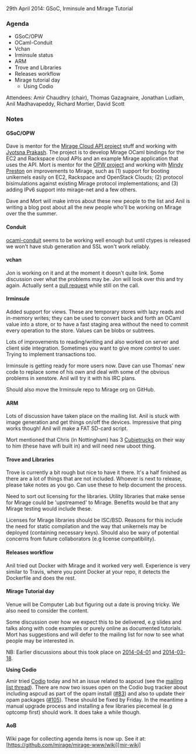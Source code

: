29th April 2014: GSoC, Irminsule and Mirage Tutorial

### Agenda ###

* GSoC/OPW
* OCaml-Conduit
* Vchan
* Irminsule status
* ARM
* Trove and Libraries
* Releases workflow
* Mirage tutorial day
  * Using Codio

Attendees: Amir Chaudhry (chair), Thomas Gazagnaire, Jonathan Ludlam, 
Anil Madhavapeddy, Richard Mortier, David Scott

### Notes ###

#### GSoC/OPW ####

Dave is mentor for the [Mirage Cloud API project][api] stuff and working
with [Jyotsna Prakash][jp]. The project is to develop Mirage OCaml bindings
for the EC2 and Rackspace cloud APIs and an example Mirage application that
uses the API.  Mort is mentor for the [OPW project][opw] and working with
[Mindy Preston][mp] on improvements to Mirage, such as (1) support for
booting unikernels easily on EC2, Rackspace and OpenStack Clouds; (2)
protocol bisimulations against existing Mirage protocol implementations; and
(3) adding IPv6 support into mirage-net and a few others.

Dave and Mort will make intros about these new people to the list and Anil
is writing a blog post about all the new people who'll be working on Mirage
over the the summer. 

[api]: http://www.google-melange.com/gsoc/project/details/google/gsoc2014/moonlightdrive/5741031244955648
[opw]: https://wiki.gnome.org/OutreachProgramForWomen/2014/MayAugust#Xen_Project
[jp]: http://1000hippos.wordpress.com
[mp]: http://www.somerandomidiot.com

#### Conduit ####

[ocaml-conduit][] seems to be working well enough but until ctypes is
released we won't have stub generation and SSL won't work reliably.

[ocaml-conduit]: https://opam.ocaml.org/packages/conduit/conduit.0.5.0/

#### vchan ####

Jon is working on it and at the moment it doesn't quite link. Some
discussion over what the problems may be.  Jon will look over this and try
again. Actually sent a [pull request][vchan] while still on the call.

[vchan]: https://github.com/mirage/ocaml-vchan/pull/8

#### Irminsule ####

Added support for views. These are temporary stores with lazy reads and
in-memory writes; they can be used to convert back and forth an OCaml value
into a store, or to have a fast staging area without the need to commit
every operation to the store. Values can be blobs or subtrees.

Lots of improvements to reading/writing and also worked on server and client
side integration. Sometimes you want to give more control to user. Trying to
implement transactions too. 

Irminsule is getting ready for more users now. Dave can use Thomas' new code
to replace some of his own and deal with some of the obvious problems in
xenstore. Anil will try it with his IRC plans.

Should also move the Irminsule repo to Mirage org on GitHub.

#### ARM ####

Lots of discussion have taken place on the mailing list. Anil is stuck with
image generation and get things on/off the devices. Impressive that ping
works though!  Anil will make a FAT SD-card script.

Mort mentioned that Chris (in Nottingham) has 3 [Cubietrucks][] on their way
to him (these have wifi built in) and will need new uboot thing. 

[cubieboard]: xen-on-cubieboard2
[Cubietrucks]: http://cubieboard.org/2013/10/30/cubieboard3-cubietruck-is-all-ready/

#### Trove and Libraries

Trove is currently a bit rough but nice to have it there. It's a half
finished as there are a lot of things that are not included. Whoever is next
to release, please take notes as you go. Can use these to help document the
process.

Need to sort out licensing for the libraries. Utility libraries that make
sense for Mirage could be 'upstreamed' to Mirage. Benefits would be that any
Mirage testing would include these.

Licenses for Mirage libraries should be ISC/BSD. Reasons for this include
the need for static compilation and the way that unikernels may be deployed
(containing necessary keys). Should also be wary of potential concerns from
future collaborators (e.g license compatibility).


#### Releases workflow ####

Anil tried out Docker with Mirage and it worked very well. Experience is
very similar to Travis, where you point Docker at your repo, it detects the
Dockerfile and does the rest.


#### Mirage Tutorial day ####

Venue will be Computer Lab but figuring out a date is proving tricky. We
also need to consider the content.  

Some discussion over how we expect this to be delivered, e.g slides and
talks along with code examples or purely online as documented tutorials.
Mort has suggestions and will defer to the mailing list for now to see what
people may be interested in.

NB: Earlier discussions about this took place on [2014-04-01][] and
[2014-03-18][].

[2014-04-01]: /wiki/weekly-2014-04-01#Mirage-tutorial-day
[2014-03-18]: /wiki/weekly-2014-03-18#Mirage-tutorial-day

**Using Codio**

Amir tried [Codio][] today and hit an issue related to aspcud (see the
[mailing list thread][list]). There are now two issues open on the Codio bug
tracker about including aspcud as part of the opam install ([#83][]) and
also to update their opam packages ([#105][]). These should be fixed by
Friday. In the meantime a manual upgrade process and installing a few
libraries piecemeal (e.g optcomp first) should work. It does take a while
though.

[Codio]: https://codio.com
[list]: http://lists.xenproject.org/archives/html/mirageos-devel/2014-04/msg00095.html
[#83]: https://github.com/codio/boxparts/pull/83#issuecomment-41681329
[#105]: https://github.com/codio/boxparts/issues/105

#### AoB ####

Wiki page for collecting agenda items is now up. See it at:
[https://github.com/mirage/mirage-www/wiki][mir-wiki]

[mir-wiki]: https://github.com/mirage/mirage-www/wiki/Call-Agenda
